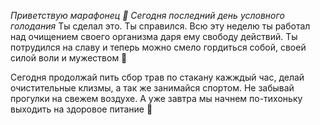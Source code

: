 *Приветствую марафонец 🙂 Сегодня последний день условного голодания*
Ты сделал это. Ты справился. Всю эту неделю ты работал над очищением своего организма даря ему свободу действий. Ты потрудился на славу и теперь
можно смело гордиться собой, своей силой воли и мужеством 🙂

Сегодня продолжай пить сбор трав по стакану кажждый час, делай очистительные клизмы, а так же занимайся спортом. Не забывай
прогулки на свежем воздухе. А уже завтра мы начнем по-тихоньку выходить на здоровое питание 🙂
